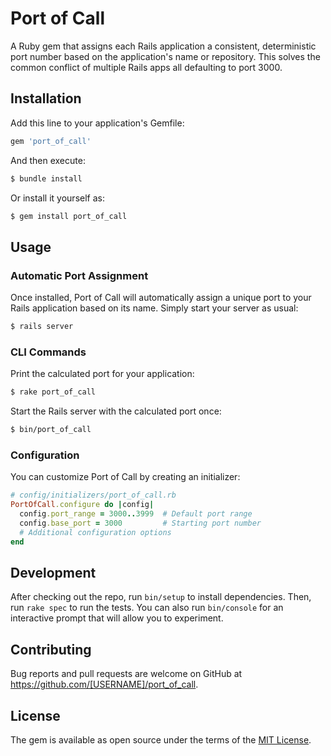 # Port of Call

A Ruby gem that assigns each Rails application a consistent, deterministic port number based on the application's name or repository. This solves the common conflict of multiple Rails apps all defaulting to port 3000.

## Installation

Add this line to your application's Gemfile:

```ruby
gem 'port_of_call'
```

And then execute:

```bash
$ bundle install
```

Or install it yourself as:

```bash
$ gem install port_of_call
```

## Usage

### Automatic Port Assignment

Once installed, Port of Call will automatically assign a unique port to your Rails application based on its name. Simply start your server as usual:

```bash
$ rails server
```

### CLI Commands

Print the calculated port for your application:

```bash
$ rake port_of_call
```

Start the Rails server with the calculated port once:

```bash
$ bin/port_of_call
```

### Configuration

You can customize Port of Call by creating an initializer:

```ruby
# config/initializers/port_of_call.rb
PortOfCall.configure do |config|
  config.port_range = 3000..3999  # Default port range
  config.base_port = 3000         # Starting port number
  # Additional configuration options
end
```

## Development

After checking out the repo, run `bin/setup` to install dependencies. Then, run `rake spec` to run the tests. You can also run `bin/console` for an interactive prompt that will allow you to experiment.

## Contributing

Bug reports and pull requests are welcome on GitHub at https://github.com/[USERNAME]/port_of_call.

## License

The gem is available as open source under the terms of the [MIT License](https://opensource.org/licenses/MIT).